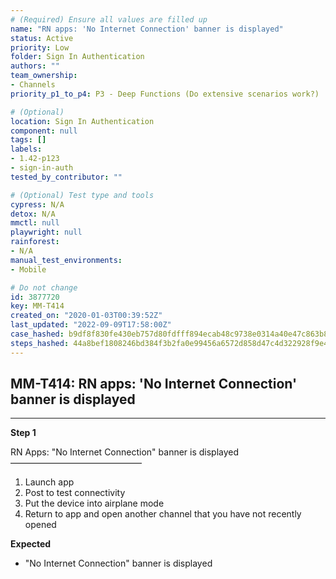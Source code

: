 ```yaml
---
# (Required) Ensure all values are filled up
name: "RN apps: 'No Internet Connection' banner is displayed"
status: Active
priority: Low
folder: Sign In Authentication
authors: ""
team_ownership:
- Channels
priority_p1_to_p4: P3 - Deep Functions (Do extensive scenarios work?)

# (Optional)
location: Sign In Authentication
component: null
tags: []
labels:
- 1.42-p123
- sign-in-auth
tested_by_contributor: ""

# (Optional) Test type and tools
cypress: N/A
detox: N/A
mmctl: null
playwright: null
rainforest:
- N/A
manual_test_environments:
- Mobile

# Do not change
id: 3877720
key: MM-T414
created_on: "2020-01-03T00:39:52Z"
last_updated: "2022-09-09T17:58:00Z"
case_hashed: b9df8f830fe430eb757d80fdfff894ecab48c9738e0314a40e47c863b8576adfddad741489259a43bceab640e8c023f1
steps_hashed: 44a8bef1808246bd384f3b2fa0e99456a6572d858d47c4d322928f9e4f83b747f44604398a887ae51b7642a785bc6f97
---
```


<!-- (Auto-generated) Based on frontmatter's "key" and "name" -->

## MM-T414: RN apps: 'No Internet Connection' banner is displayed

---

**Step 1**

RN Apps: "No Internet Connection" banner is displayed\
––––––––––––––––––––––––––––––

1. Launch app
2. Post to test connectivity
3. Put the device into airplane mode
4. Return to app and open another channel that you have not recently opened

**Expected**

- "No Internet Connection" banner is displayed
